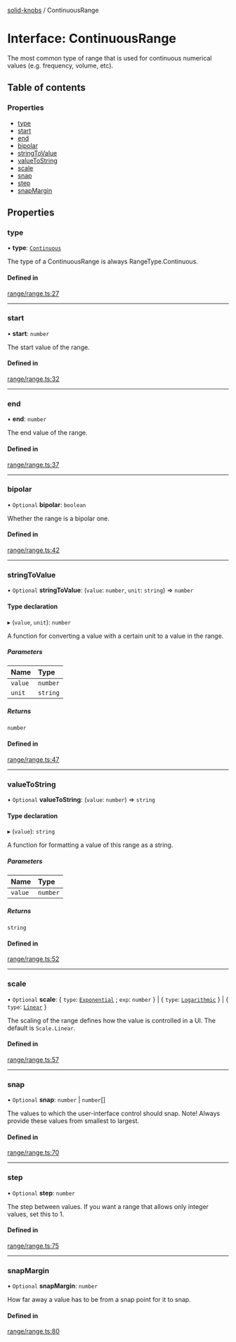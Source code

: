 [solid-knobs](../README.md) / ContinuousRange

# Interface: ContinuousRange

The most common type of range that is used for continuous numerical values (e.g. frequency, volume, etc).

## Table of contents

### Properties

- [type](ContinuousRange.md#type)
- [start](ContinuousRange.md#start)
- [end](ContinuousRange.md#end)
- [bipolar](ContinuousRange.md#bipolar)
- [stringToValue](ContinuousRange.md#stringtovalue)
- [valueToString](ContinuousRange.md#valuetostring)
- [scale](ContinuousRange.md#scale)
- [snap](ContinuousRange.md#snap)
- [step](ContinuousRange.md#step)
- [snapMargin](ContinuousRange.md#snapmargin)

## Properties

### type

• **type**: [`Continuous`](../enums/RangeType.md#continuous)

The type of a ContinuousRange is always RangeType.Continuous.

#### Defined in

[range/range.ts:27](https://github.com/tahti-studio/solid-parameter-controls/blob/26827f6/src/range/range.ts#L27)

___

### start

• **start**: `number`

The start value of the range.

#### Defined in

[range/range.ts:32](https://github.com/tahti-studio/solid-parameter-controls/blob/26827f6/src/range/range.ts#L32)

___

### end

• **end**: `number`

The end value of the range.

#### Defined in

[range/range.ts:37](https://github.com/tahti-studio/solid-parameter-controls/blob/26827f6/src/range/range.ts#L37)

___

### bipolar

• `Optional` **bipolar**: `boolean`

Whether the range is a bipolar one.

#### Defined in

[range/range.ts:42](https://github.com/tahti-studio/solid-parameter-controls/blob/26827f6/src/range/range.ts#L42)

___

### stringToValue

• `Optional` **stringToValue**: (`value`: `number`, `unit`: `string`) => `number`

#### Type declaration

▸ (`value`, `unit`): `number`

A function for converting a value with a certain unit to a value in the range.

##### Parameters

| Name | Type |
| :------ | :------ |
| `value` | `number` |
| `unit` | `string` |

##### Returns

`number`

#### Defined in

[range/range.ts:47](https://github.com/tahti-studio/solid-parameter-controls/blob/26827f6/src/range/range.ts#L47)

___

### valueToString

• `Optional` **valueToString**: (`value`: `number`) => `string`

#### Type declaration

▸ (`value`): `string`

A function for formatting a value of this range as a string.

##### Parameters

| Name | Type |
| :------ | :------ |
| `value` | `number` |

##### Returns

`string`

#### Defined in

[range/range.ts:52](https://github.com/tahti-studio/solid-parameter-controls/blob/26827f6/src/range/range.ts#L52)

___

### scale

• `Optional` **scale**: { `type`: [`Exponential`](../enums/Scale.md#exponential) ; `exp`: `number`  } \| { `type`: [`Logarithmic`](../enums/Scale.md#logarithmic)  } \| { `type`: [`Linear`](../enums/Scale.md#linear)  }

The scaling of the range defines how the value is controlled in a UI. The default is `Scale.Linear`.

#### Defined in

[range/range.ts:57](https://github.com/tahti-studio/solid-parameter-controls/blob/26827f6/src/range/range.ts#L57)

___

### snap

• `Optional` **snap**: `number` \| `number`[]

The values to which the user-interface control should snap.
Note! Always provide these values from smallest to largest.

#### Defined in

[range/range.ts:70](https://github.com/tahti-studio/solid-parameter-controls/blob/26827f6/src/range/range.ts#L70)

___

### step

• `Optional` **step**: `number`

The step between values. If you want a range that allows only integer values, set this to 1.

#### Defined in

[range/range.ts:75](https://github.com/tahti-studio/solid-parameter-controls/blob/26827f6/src/range/range.ts#L75)

___

### snapMargin

• `Optional` **snapMargin**: `number`

How far away a value has to be from a snap point for it to snap.

#### Defined in

[range/range.ts:80](https://github.com/tahti-studio/solid-parameter-controls/blob/26827f6/src/range/range.ts#L80)

